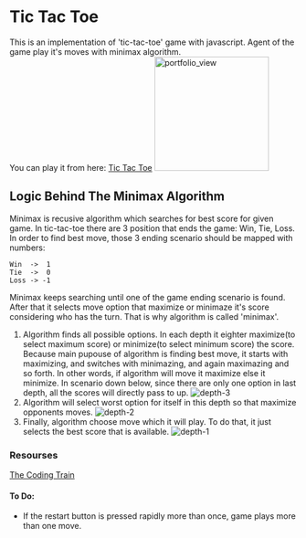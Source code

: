# Tic Tac Toe 
This is an implementation of 'tic-tac-toe' game with javascript. Agent of the game play it's moves with minimax algorithm.  
You can play it from here: [Tic Tac Toe](https://arinmis.github.io/tic-tac-toe/ )
<img height="200" alt="portfolio_view" src="https://user-images.githubusercontent.com/56651041/131475596-69f28772-a661-4957-b819-485040d743a5.png">
## Logic Behind The Minimax Algorithm

Minimax is recusive algorithm which searches for best score for given game. In tic-tac-toe there are 3 position that ends the game: Win, Tie, Loss.
In order to find best move, those 3 ending scenario should be mapped with numbers:
  
    Win  ->  1
    Tie  ->  0
    Loss -> -1

Minimax keeps searching until one of the game ending scenario is found. After that it selects move option that maximize or minimaze it's score considering who has the turn. That is why algorithm is called 'minimax'.
  

1. Algorithm finds all possible options. In each depth it eighter maximize(to select maximum score) or minimize(to select minimum score) the score. Because main pupouse of algorithm is finding best move, it starts with maximizing, and switches with minimazing, and again maximazing and so forth. In other words, if algorithm will move it maximize else it minimize. In scenario down below, since there are only one option in last depth, all the scores will directly pass to up.
![depth-3](https://user-images.githubusercontent.com/56651041/131475596-69f28772-a661-4957-b819-485040d743a5.png)
2. Algorithm will select worst option for itself in this depth so that maximize opponents moves.
![depth-2 ](https://user-images.githubusercontent.com/56651041/131475602-f5aa726e-de5a-41cc-8363-8239595b7248.png)
3. Finally, algorithm choose move which it will play. To do that, it just selects the best score that is available.
![depth-1](https://user-images.githubusercontent.com/56651041/131475601-04c05035-861f-4649-b8fd-d988aafa83a7.png)




### Resourses
  [The Coding Train](https://www.youtube.com/watch?v=trKjYdBASyQ&ab_channel=TheCodingTrain)

#### To Do:
  - If the restart button is pressed rapidly more than once, game plays more than one move.
